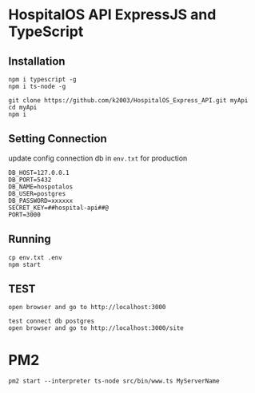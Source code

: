 # HospitalOS API ExpressJS and TypeScript

## Installation
```
npm i typescript -g
npm i ts-node -g

```

```
git clone https://github.com/k2003/HospitalOS_Express_API.git myApi
cd myApi
npm i

```
## Setting Connection

update config connection db in `env.txt` for production

```
DB_HOST=127.0.0.1
DB_PORT=5432
DB_NAME=hospotalos
DB_USER=postgres
DB_PASSWORD=xxxxxx
SECRET_KEY=##hospital-api##@
PORT=3000

```

## Running
```
cp env.txt .env
npm start
```

## TEST
```
open browser and go to http://localhost:3000
```
```
test connect db postgres
open browser and go to http://localhost:3000/site
```
# PM2
```
pm2 start --interpreter ts-node src/bin/www.ts MyServerName

```

